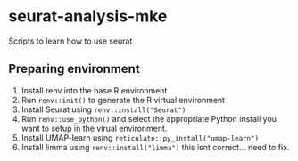 # seurat-analysis-mke
 Scripts to learn how to use seurat

## Preparing environment
1. Install renv into the base R environment
2. Run `renv::init()` to generate the R virtual environment 
3. Install Seurat using `renv::install("Seurat")`
4. Run `renv::use_python()` and select the appropriate Python install you want to setup in the virual environment. 
5. Install UMAP-learn using `reticulate::py_install("umap-learn")`
6. Install limma using `renv::install("limma")` this isnt correct... need to fix. 